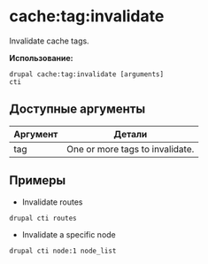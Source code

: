 # cache:tag:invalidate
Invalidate cache tags.

**Использование:**
```
drupal cache:tag:invalidate [arguments]
cti
```

## Доступные аргументы
Аргумент | Детали
---------|-------------
tag | One or more tags to invalidate.

## Примеры
* Invalidate routes
```
drupal cti routes
```
* Invalidate a specific node
```
drupal cti node:1 node_list
```
